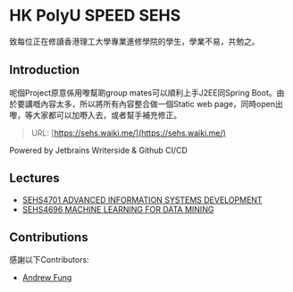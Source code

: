 # HK PolyU SPEED SEHS

致每位正在修讀香港理工大學專業進修學院的學生，學業不易，共勉之。

## Introduction

呢個Project原意係用嚟幫啲group mates可以順利上手J2EE同Spring Boot。由於要講嘅內容太多，所以將所有內容整合做一個Static web
page，同時open出嚟，等大家都可以加嘢入去，或者幫手補充修正。
> URL: [https://sehs.waiki.me/](https://sehs.waiki.me/)

Powered by Jetbrains Writerside & Github CI/CD

## Lectures

- [SEHS4701 ADVANCED INFORMATION SYSTEMS DEVELOPMENT](SEHS4701.md)
- [SEHS4696 MACHINE LEARNING FOR DATA MINING](SEHS4696.md)

## Contributions

感謝以下Contributors:

- [Andrew Fung](https://github.com/andrewfung729)